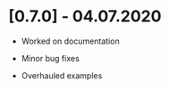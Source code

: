 # [0.7.0] - 04.07.2020
  * Worked on documentation
  
  * Minor bug fixes
  
  * Overhauled examples